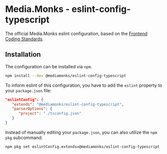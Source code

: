 # Media.Monks - eslint-config-typescript

The official Media.Monks eslint configuration, based on the
[Frontend Coding Standards](https://github.com/mediamonks/frontend-coding-standards).

## Installation

The configuration can be installed via `npm`.

```bash
npm install --dev @mediamonks/eslint-config-typescript
```

To inform eslint of this configuration, you have to add the `eslint` property to your `package.json`
file:

```json
"eslintConfig": {
   "extends": "@mediamonks/eslint-config-typescript",
   "parserOptions": {
      "project": "./tsconfig.json"
   }
}
```

Instead of manually editing your `package.json`, you can also utilize the `npm pkg` subcommand:

```bash
npm pkg set eslintConfig.extends=@mediamonks/eslint-config-typescript
```

